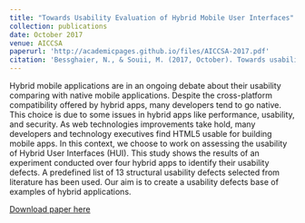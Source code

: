 ```yaml
---
title: "Towards Usability Evaluation of Hybrid Mobile User Interfaces"
collection: publications
date: October 2017
venue: AICCSA
paperurl: 'http://academicpages.github.io/files/AICCSA-2017.pdf'
citation: 'Bessghaier, N., & Souii, M. (2017, October). Towards usability evaluation of hybrid mobile user interfaces. In 2017 IEEE/ACS 14th International Conference on Computer Systems and Applications (AICCSA) (pp. 895-900). IEEE.'
---
```

Hybrid mobile applications are in an ongoing debate about their usability comparing with native mobile applications. Despite the cross-platform compatibility offered by hybrid apps, many developers tend to go native. This choice is due to some issues in hybrid apps like performance, usability, and security. As web technologies improvements take hold, many developers and technology executives find HTML5 usable for building mobile apps. In this context, we choose to work on assessing the usability of Hybrid User Interfaces (HUI). This study shows the results of an experiment conducted over four hybrid apps to identify their usability defects. A predefined list of 13 structural usability defects selected from literature has been used. Our aim is to create a usability defects base of examples of hybrid applications.

[Download paper here](http://academicpages.github.io/files/AICCSA-2017.pdf)

